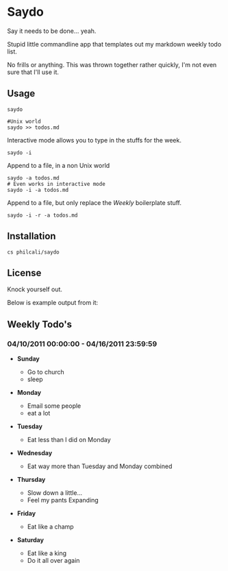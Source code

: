 # Saydo

Say it needs to be done... yeah.

Stupid little commandline app that templates out my markdown weekly todo list.

No frills or anything. This was thrown together rather quickly, I'm not even sure that
I'll use it.

## Usage

    saydo

    #Unix world
    saydo >> todos.md

Interactive mode allows you to type in the stuffs for the week.

    saydo -i

Append to a file, in a non Unix world

    saydo -a todos.md
    # Even works in interactive mode
    saydo -i -a todos.md

Append to a file, but only replace the *Weekly* boilerplate stuff.

    saydo -i -r -a todos.md

## Installation

    cs philcali/saydo

## License

Knock yourself out.

Below is example output from it:

## Weekly Todo's
### 04/10/2011 00:00:00 - 04/16/2011 23:59:59

- **Sunday**
    - Go to church
    - sleep

- **Monday**
    - Email some people
    - eat a lot

- **Tuesday**
    - Eat less than I did on Monday

- **Wednesday**
    - Eat way more than Tuesday and Monday combined

- **Thursday**
    - Slow down a little...
    - Feel my pants Expanding

- **Friday**
    - Eat like a champ

- **Saturday**
    - Eat like a king
    - Do it all over again

